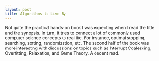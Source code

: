 ```yaml
---
layout: post
title: Algorithms to Live By
---
```


Not quite the practical hands-on book I was expecting when I read the title and the synopsis. In turn, it tries to connect a lot of commonly used computer science concepts to real life. For instance, optimal stopping, searching, sorting, randomization, etc. The second half of the book was more interesting with discussions on topics such as Interrupt Coalescing, Overfitting, Relaxation, and Game Theory. A decent read.
